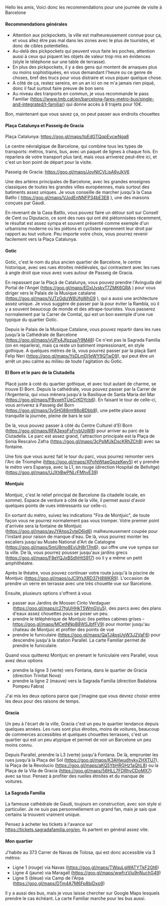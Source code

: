 Hello les amis,
Voici donc les recommendations pour une journée de visite à Barcelone


#### Recommendations générales

- Attention aux pickpockets, la ville est malheureusement connue pour ça, et vous allez être pas mal dans les zones avec le plus de touristes, et donc de cibles potentielles. 
- Au-delà des pickpockets qui peuvent vous faire les poches, attention aussi à ceux qui piquent les objets de valeur trop mis en évidences (style le téléphone sur une table de terrasse). 
- En plus des pickpockets, il y a des gens qui montent de arnaques plus ou moins sophistiquées, en vous demandant l'heure ou ce genre de choses, bref des trucs pour vous distraire et vous piquer quelque chose.
- A côté de ça, restez sereins, en un an ici on ne m'a jamais rien piqué, donc il faut surtout faire preuve de bon sens
- Au niveau des tranports en commun, je vous recommande le pass Familiar (https://www.tmb.cat/en/barcelona-fares-metro-bus/single-and-integrated/t-familiar) qui donne accès à 8 trajets pour 10€. 

Bon, maintenant que vous savez ça, on peut passer aux endroits chouettes

#### Plaça Catalunya et Passeig de Gracia
Plaça Catalunya: https://goo.gl/maps/tpEdGTQqpEvcwNga8

Le centre névralgique de Barcelone, qui combine tous les types de transports: métros, trains, bus, avec un paquet de lignes à chaque fois. En reparlera de votre transport plus tard, mais vous arriverez peut-être ici, et c'est un bon point de départ pour la visite.

Passeig de Gracia: https://goo.gl/maps/JovNtCVLjsA6vJkV6

Une des artères principales de Barcelone, avec les grandes enseignes classiques de toutes les grandes villes européennes, mais surtout des batiments assez uniques. Je vous conseille de marcher jusqu'à la Casa Batllo ( https://goo.gl/maps/VJodEnNNFP34bE3E8 ), une des maisons conçues par Gaudi. 

En revenant de la Casa Batllo, vous pouvez faire un détour soit sur Consell de Cent ou Diputacio, ce sont des rues qui ont été piétonnisées récemment, le résultat est assez sympa et souvent présenté comme exemple d'un urbanisme moderne où les piétons et cyclistes reprennent leur droit par rapport au tout voiture. Peu importe votre choix, vous pourrez revenir facilement vers la Plaça Catalunya. 

#### Gotic

Gotic, c'est le nom du plus ancien quartier de Barcelone, le centre historique, avec ses rues étroites médiévales, qui contrastent avec les rues à angle droit que vous avez vues autour de Passeig de Gracia. 

En repassant par la Plaçà de Catalunya, vous pouvez prendre l'Avinguda del Portal de l'Angel (https://goo.gl/maps/EDxUyskvT7ZMK6GRA ) pour vous diriger vers le Palais de la Musique catalane (https://goo.gl/maps/VJTzGdizW8UfgWhG9 ), qui a aussi une architecture assez unique. Je vous suggère de passer par là pour éviter la Rambla, où il y a souvent beaucoup de monde et des attrape-touristes. Vous passerez normalement par la Carrer de Comtal, qui est un bon exemple d'une rue typique du quartier Gotic.

Depuis le Palais de la Musique Catalane, vous pouvez repartir dans les rues jusqu'à la Cathédrale de Barcelone (https://goo.gl/maps/yUPx4Jfpzua7r9M48) Ce n'est pas la Sagrada Familia (on en reparlera), mais ça reste un batiment impressionant, en style gothique. A quelques mètres de là, vous pourrez passer par la plaçà Sant Felip Neri (https://goo.gl/maps/YsDLmDj1eWY9QTwD9), qui peut être un arrêt un peu calme au milieu de toute l'agitation du Gotic. 

#### El Born et le parc de la Ciutadella

Placé juste à coté du quartier gothique, et avec tout autant de charme, se trouve El Born. Depuis la cathédrale, vous pouvez passer par la Carrer de l'Argenteria, qui vous mènera jusqu'à la Basilique de Santa Maria del Mar (https://goo.gl/maps/FBvxehTUeCrKDYcb6). En faisant le tour de celle-ci, vous arriverez à Passeig del Born (https://goo.gl/maps/3y5HG88mt98oBDbb8), une petite place assez tranquille la journée, pleine de bars le soir

De là, vous pouvez passer à côté du Centre Culturel d'El Born (https://goo.gl/maps/RFA3exoFsFrvbUoW8) pour arriver au parc de la Ciutadella. Le parc est assez grand, l'attraction principale est la Plaça de Sonia Rescalvo Zafra (https://goo.gl/maps/3cPpMUkDscKRhZCh8) avec sa fontaine.

Une fois que vous aurez fait le tour du parc, vous pourrez remonter vers l'Arc de Triomphe (https://goo.gl/maps/XPofeWtaeGpzeKwv5) et y prendre le métro vers Espanya, avec la L1, en rouge (direction Hospital de Bellvitge) (https://goo.gl/maps/UJXhBwPNLrFMhvE39)

#### Montjuic

Montjuic, c'est le relief principal de Barcelone (la citadelle locale, en somme). Espace de verdure à côté de la ville, il permet aussi d'avoir quelques points de vues intéressants sur celle-ci. 

En sortant du métro, suivez les indications "Fira de Montjuic", de toute façon vous ne pourrez normalement pas vous tromper. Votre premier point d'arrivée sera la fontaine de Montjuic (https://goo.gl/maps/ayJYAhps2yteD6jd6) malheureusement coupée pour l'instant pour raison de manque d'eau. De là, vous pourrez monter les escaliers jusqu'au Musée National d'Art de Catalogne (https://goo.gl/maps/5mU8mo8EvUH8r17m6), qui offre une vue sympa sur la ville. De là, vous pourrez pousser jusqu'aux jardins grecs (https://goo.gl/maps/F8eYQJxBSdhHtS917) où il y a même un petit amphithéatre.

Après le théatre, vous pouvez continuer votre route jusqu'à la piscine de Montjuic (https://goo.gl/maps/oJC9YsXRD37H8WKR9). L'occasion de prendre un verre en terrasse avec une très chouette vue sur Barcelone. 

Ensuite, plusieurs options s'offrent à vous
- passer aux Jardins de Mossen Cinto Verdaguer (https://goo.gl/maps/c27fgUHHkT5WmGVu5), des parcs avec des plans d'eaux assez chouettes pous se poser un peu.
- prendre le téléphérique de Montjuic (les petites cabines grises - https://goo.gl/maps/MCetNNpB8WSJbfFV9) pour monter jusqu'au chateau de Montjuic et profiter des points de vue
- prendre le funiculaire (https://goo.gl/maps/QaTJ4psUgW3J2VaF6) pour descendre jusqu'à la station Parallel. La carte Familiar permet de prendre le funiculaire. 

Quand vous quitterez Montjuic en prenant le funiculaire vers Parallel, vous avez deux options
* prendre la ligne 3 (verte) vers Fontana, dans le quartier de Gracia (direction Trinitat Nova)
* prendre la ligne 2 (mauve) vers la Sagrada Familia (direction Badalona Pompeu Fabra)

J'ai mis les deux options parce que j'imagine que vous devrez choisir entre les deux pour des raisons de temps. 

#### Gracia

Un peu à l'écart de la ville, Gracia c'est un peu le quartier tendance depuis quelques années. Les rues sont plus étroites, moins de voitures, beaucoup de commerces accessibles et quelques chouettes terrasses, c'est un quartier qui est un peu atypique et permet de voir un Barcelone un peu moins connu.

Depuis Parallel, prendre la L3 (verte) jusqu'à Fontana. De là, emprunter les rues jusqu'à la Plaça del Sol (https://goo.gl/maps/K3AHwudhykyZHXTU7), la Plaça de la Revolucio (https://goo.gl/maps/aKQ5YbHRGHz1aQhL8) ou la Plaça de la Vila de Gracia (https://goo.gl/maps/56HLL7FDRhyCDoMX7) avec sa tour. Pensez à profiter des ruelles étroites et du manque de voitures. 

#### La Sagrada Familia

La fameuse cathédrale de Gaudi, toujours en construction, avec son style si particulier. Je ne suis pas personnellement un grand fan, mais je sais que certains la trouvent vraiment unique.

Pensez à acheter les tickets à l'avance sur https://tickets.sagradafamilia.org/en, ils partent en général assez vite. 

#### Mon quartier

J'habite au 373 Carrer de Navas de Tolosa, qui est donc accessible via 3 métros:
- Ligne 1 (rouge) via Navas (https://goo.gl/maps/TWquLgWATYTkF2Gt6)
- Ligne 4 (jaune) via Maragall (https://goo.gl/maps/wwfrzVju9nNuchG49)
- Ligne 5 (bleue) via Camp de l'Arpa (https://goo.gl/maps/DTm4A7M6Fp8biDxp9)

Il y a aussi des bus, mais je vous laisse chercher sur Google Maps lesquels prendre le cas échéant. La carte Familiar marche pour les bus aussi.

